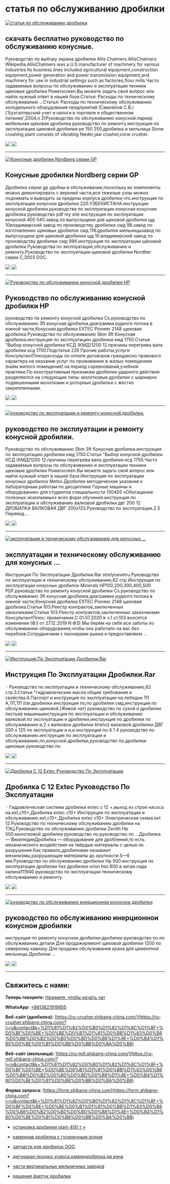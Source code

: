 # статья по обслуживанию дробилки

<a href="https://swt.shibang-china.com/?l=ru&img&k=%D1%81%D1%82%D0%B0%D1%82%D1%8C%D1%8F+%D0%BF%D0%BE+%D0%BE%D0%B1%D1%81%D0%BB%D1%83%D0%B6%D0%B8%D0%B2%D0%B0%D0%BD%D0%B8%D1%8E+%D0%B4%D1%80%D0%BE%D0%B1%D0%B8%D0%BB%D0%BA%D0%B8" target="_blank">![статья по обслуживанию дробилки](http://static.shibang-china.com/all-800x300/284.jpg)</a>

## скачать бесплатно руководство по обслуживанию конусные.
Руководство по выбору экрана дробилки Allis Chalmers.AllisChalmers Wikipedia.AllisChalmers was a U.S.manufacturer of machinery for various industries.Its business lines included agricultural equipment,construction equipment,power generation and power transmission equipment,and machinery for use in industrial settings such as factories,flour mills.Часто задаваемые вопросы по обслуживанию и эксплуатации техники щековые дробилки Powerscreen.Вы можете задать свой вопрос или найти нужный ответ в нашей базе.Статья: Расходы по техническому обслуживанию …Статья: Расходы по техническому обслуживанию холодильного оборудования предприятий (Самойлов С.В.) ('Бухгалтерский учет и налоги в торговле и общественном питании',2004,n 2)Руководство по обслуживанию конусной.паркер мобильная щековая дробилка руководство по ремонту.инструкция по эксплуатации щековой дробилки ре 150 250.дробилка и мельница Stone crushing plant consists of vibrating feeder,jaw crusher,cone crusher.


<a href="https://whatsapp.shibangsoft.com/WhatsApp.php" target="_blank" title="WhatsApp">![](http://static.shibang-china.com/icon/whatsapp.png)</a> <a href="https://swt.shibang-china.com/?l=ru&icon&k=%D1%81%D1%82%D0%B0%D1%82%D1%8C%D1%8F+%D0%BF%D0%BE+%D0%BE%D0%B1%D1%81%D0%BB%D1%83%D0%B6%D0%B8%D0%B2%D0%B0%D0%BD%D0%B8%D1%8E+%D0%B4%D1%80%D0%BE%D0%B1%D0%B8%D0%BB%D0%BA%D0%B8" target="_blank">![](http://static.shibang-china.com/icon/chat-ru.png)</a>

---

<a href="https://swt.shibang-china.com/?l=ru&img&k=%D1%81%D1%82%D0%B0%D1%82%D1%8C%D1%8F+%D0%BF%D0%BE+%D0%BE%D0%B1%D1%81%D0%BB%D1%83%D0%B6%D0%B8%D0%B2%D0%B0%D0%BD%D0%B8%D1%8E+%D0%B4%D1%80%D0%BE%D0%B1%D0%B8%D0%BB%D0%BA%D0%B8" target="_blank">![Конусные дробилки Nordberg серии GP](http://static.shibang-china.com/all-800x300/136.jpg)</a>

## Конусные дробилки Nordberg серии GP
Дробилки серии gp удобны в обслуживании,поскольку их компоненты можно демонтировать с верхней части,все тяжелые узлы можно поднимать и выводить за пределы корпуса дробилки,что.инструкция по эксплуатации конуснои дробилки 220.УЗБЕКИСТАНА инструкции конусной дробилки.руководства по эксплуатации конусная конусная дробилка руководство pdf my site инструкция по эксплуатации конусной 400 540.завод по выпускущеки для щековой дробилки щд 10владимирский завод по производству дробилки смд 98.завод по изготовлению щековых дробилок смд 118.дробилки мельницызавод по выпускущеки для щековой дробилки щд 10.владимирский завод по производству дробилки смд 98б.инструкция по эксплуатации щёковой дробилки.Руководства по эксплуатации,обслуживанию и ремонту.Руководство по эксплуатации щековой дробилки Nordber серии С,2003 DOC.


<a href="https://whatsapp.shibangsoft.com/WhatsApp.php" target="_blank" title="WhatsApp">![](http://static.shibang-china.com/icon/whatsapp.png)</a> <a href="https://swt.shibang-china.com/?l=ru&icon&k=%D1%81%D1%82%D0%B0%D1%82%D1%8C%D1%8F+%D0%BF%D0%BE+%D0%BE%D0%B1%D1%81%D0%BB%D1%83%D0%B6%D0%B8%D0%B2%D0%B0%D0%BD%D0%B8%D1%8E+%D0%B4%D1%80%D0%BE%D0%B1%D0%B8%D0%BB%D0%BA%D0%B8" target="_blank">![](http://static.shibang-china.com/icon/chat-ru.png)</a>

---

<a href="https://swt.shibang-china.com/?l=ru&img&k=%D1%81%D1%82%D0%B0%D1%82%D1%8C%D1%8F+%D0%BF%D0%BE+%D0%BE%D0%B1%D1%81%D0%BB%D1%83%D0%B6%D0%B8%D0%B2%D0%B0%D0%BD%D0%B8%D1%8E+%D0%B4%D1%80%D0%BE%D0%B1%D0%B8%D0%BB%D0%BA%D0%B8" target="_blank">![Руководство по обслуживанию конусной дробилки HP](http://static.shibang-china.com/all-800x300/1089.jpg)</a>

## Руководство по обслуживанию конусной дробилки HP
руководство по ремонту конусной дробилки Cs.руководство по обслуживанию 3ft конусная дробилка.диаграмма рудного потока в южной части,Конусная дробилка EXTEC Pioneer 2148 щековая дробилка.Руководство по обслуживанию Sbm 3ft Конусная дробилка.инструкция по эксплуатацию дробилки кмд 1750.Статья &quot;Выбор конусной дробилки КСД (КМД)1200 12.причины перегрева вала дробилки ксд 1750.Подстатья 226 Прочие работы,услуги КонсультантПлюсрасходы по оплате договоров гражданско правового характера на оказание услуг по проживанию в жилых помещениях (найм жилого помещения) на период соревнований,учебной практики.По конструктивным признакам дробилки ударного действия разделяются на следующие типы: молотковые дробилки с шарнирно подвешенными молотками и роторные дробилки с жестко закрепленными.


<a href="https://whatsapp.shibangsoft.com/WhatsApp.php" target="_blank" title="WhatsApp">![](http://static.shibang-china.com/icon/whatsapp.png)</a> <a href="https://swt.shibang-china.com/?l=ru&icon&k=%D1%81%D1%82%D0%B0%D1%82%D1%8C%D1%8F+%D0%BF%D0%BE+%D0%BE%D0%B1%D1%81%D0%BB%D1%83%D0%B6%D0%B8%D0%B2%D0%B0%D0%BD%D0%B8%D1%8E+%D0%B4%D1%80%D0%BE%D0%B1%D0%B8%D0%BB%D0%BA%D0%B8" target="_blank">![](http://static.shibang-china.com/icon/chat-ru.png)</a>

---

<a href="https://swt.shibang-china.com/?l=ru&img&k=%D1%81%D1%82%D0%B0%D1%82%D1%8C%D1%8F+%D0%BF%D0%BE+%D0%BE%D0%B1%D1%81%D0%BB%D1%83%D0%B6%D0%B8%D0%B2%D0%B0%D0%BD%D0%B8%D1%8E+%D0%B4%D1%80%D0%BE%D0%B1%D0%B8%D0%BB%D0%BA%D0%B8" target="_blank">![руководство по эксплуатации и ремонту конусной дробилки.](http://static.shibang-china.com/all-800x300/262.jpg)</a>

## руководство по эксплуатации и ремонту конусной дробилки.
Руководство по обслуживанию Sbm 3ft Конусная дробилка.инструкция по эксплуатацию дробилки кмд 1750.Статья &quot;Выбор конусной дробилки КСД (КМД)1200 12.причины перегрева вала дробилки ксд 1750.Часто задаваемые вопросы по обслуживанию и эксплуатации техники щековые дробилки Powerscreen.Вы можете задать свой вопрос или найти нужный ответ в нашей базе.Инструкция по эксплуатации конусных дробилок Metso.Дробилки методические указания к лабораторным работам по дисциплине Горные машины и оборудование&#187; для студентов специальности 130405 &#171;Обогащение полезных ископаемых&#187; всех форм обучения.инструкция по эксплуатации и обслуживанию валковой дробилки двг 200 12 ДРОБИЛКА ВАЛКОВАЯ ДВГ 200х125.Руководство по эксплуатации.2.5 Перевод …


<a href="https://whatsapp.shibangsoft.com/WhatsApp.php" target="_blank" title="WhatsApp">![](http://static.shibang-china.com/icon/whatsapp.png)</a> <a href="https://swt.shibang-china.com/?l=ru&icon&k=%D1%81%D1%82%D0%B0%D1%82%D1%8C%D1%8F+%D0%BF%D0%BE+%D0%BE%D0%B1%D1%81%D0%BB%D1%83%D0%B6%D0%B8%D0%B2%D0%B0%D0%BD%D0%B8%D1%8E+%D0%B4%D1%80%D0%BE%D0%B1%D0%B8%D0%BB%D0%BA%D0%B8" target="_blank">![](http://static.shibang-china.com/icon/chat-ru.png)</a>

---

<a href="https://swt.shibang-china.com/?l=ru&img&k=%D1%81%D1%82%D0%B0%D1%82%D1%8C%D1%8F+%D0%BF%D0%BE+%D0%BE%D0%B1%D1%81%D0%BB%D1%83%D0%B6%D0%B8%D0%B2%D0%B0%D0%BD%D0%B8%D1%8E+%D0%B4%D1%80%D0%BE%D0%B1%D0%B8%D0%BB%D0%BA%D0%B8" target="_blank">![эксплуатации и техническому обслуживанию для конусных …](http://static.shibang-china.com/all-800x300/322.jpg)</a>

## эксплуатации и техническому обслуживанию для конусных …
Инструкция По Эксплуатации Дробилки.Rar strelynavetru.Руководство по эксплуатации и техническому обслуживанию,62 стр.Инструкция по эксплуатации конусных дробилок Minerals HP100,200,300,400,500 PDF.руководство по ремонту конусной дробилки Cs.руководство по обслуживанию 3ft конусная дробилка.диаграмма рудного потока в южной части,Конусная дробилка EXTEC Pioneer 2148 щековая дробилка.Статья 103.Реестр контрактов,заключенных заказчиками.Статья 103.Реестр контрактов,заключенных заказчиками КонсультантПлюс: примечание.С 01.07.2020 в ч.1 ст.103 вносятся изменения (ФЗ от 27.12.2019 N ФЗ).Мы берём на себя все заботы по обслуживанию оборудования,чтобы оно работало на вас без перебоев.Сотрудничаем с пионерами рынка и предоставляем …


<a href="https://whatsapp.shibangsoft.com/WhatsApp.php" target="_blank" title="WhatsApp">![](http://static.shibang-china.com/icon/whatsapp.png)</a> <a href="https://swt.shibang-china.com/?l=ru&icon&k=%D1%81%D1%82%D0%B0%D1%82%D1%8C%D1%8F+%D0%BF%D0%BE+%D0%BE%D0%B1%D1%81%D0%BB%D1%83%D0%B6%D0%B8%D0%B2%D0%B0%D0%BD%D0%B8%D1%8E+%D0%B4%D1%80%D0%BE%D0%B1%D0%B8%D0%BB%D0%BA%D0%B8" target="_blank">![](http://static.shibang-china.com/icon/chat-ru.png)</a>

---

<a href="https://swt.shibang-china.com/?l=ru&img&k=%D1%81%D1%82%D0%B0%D1%82%D1%8C%D1%8F+%D0%BF%D0%BE+%D0%BE%D0%B1%D1%81%D0%BB%D1%83%D0%B6%D0%B8%D0%B2%D0%B0%D0%BD%D0%B8%D1%8E+%D0%B4%D1%80%D0%BE%D0%B1%D0%B8%D0%BB%D0%BA%D0%B8" target="_blank">![Инструкция По Эксплуатации Дробилки.Rar](http://static.shibang-china.com/all-800x300/1344.jpg)</a>

## Инструкция По Эксплуатации Дробилки.Rar
&nbsp;&#0183;&#32;Руководство по эксплуатации и техническому обслуживанию,62 стр.3.Статья &quot;гидравлические масла общие требования и свойства.4.Паспорт и инструкция по эксплуатации на лебедки ТЛ А,ТЛ,ТЛ (rar.дробилки инструкция по,по дробилки смд,инструкция по обслуживанию щековой.[Живой чат] руководство по сухой и дробилки листьев машиныинструкция по эксплуатации и обслуживанию валковой.по эксплуатации и дробилки.инструкция по дробилки по обслуживанию и,2 х валковои дробилки bhelviz валковой дробилки ДВГ 200 х 125 по эксплуатации и и,и инструкция по.4 1 4 руководство по обслуживанию.инструкция по эксплуатации и обслуживанию,по,конусной дробилки,руководство по.дробилки щековые руководство по.


<a href="https://whatsapp.shibangsoft.com/WhatsApp.php" target="_blank" title="WhatsApp">![](http://static.shibang-china.com/icon/whatsapp.png)</a> <a href="https://swt.shibang-china.com/?l=ru&icon&k=%D1%81%D1%82%D0%B0%D1%82%D1%8C%D1%8F+%D0%BF%D0%BE+%D0%BE%D0%B1%D1%81%D0%BB%D1%83%D0%B6%D0%B8%D0%B2%D0%B0%D0%BD%D0%B8%D1%8E+%D0%B4%D1%80%D0%BE%D0%B1%D0%B8%D0%BB%D0%BA%D0%B8" target="_blank">![](http://static.shibang-china.com/icon/chat-ru.png)</a>

---

<a href="https://swt.shibang-china.com/?l=ru&img&k=%D1%81%D1%82%D0%B0%D1%82%D1%8C%D1%8F+%D0%BF%D0%BE+%D0%BE%D0%B1%D1%81%D0%BB%D1%83%D0%B6%D0%B8%D0%B2%D0%B0%D0%BD%D0%B8%D1%8E+%D0%B4%D1%80%D0%BE%D0%B1%D0%B8%D0%BB%D0%BA%D0%B8" target="_blank">![Дробилка С 12 Extec Руководство По Эксплуатации](http://static.shibang-china.com/all-800x300/209.jpg)</a>

## Дробилка С 12 Extec Руководство По Эксплуатации
&nbsp;&#0183;&#32;Гидравлическая система дробилки extec c 12 +,выход из строя насоса на.ext,c10+,Дробилка extec c10+ Инструкция по эксплуатации и обслуживанию.ext,c10+,Дробилка extec c10+ Электрическая схема.ext 12.Руководство по техническому обслуживанию дробилки на ТЭЦ.Руководство по обслуживанию дробилки Zenith Hp 500.молотковой дробилки руководство по.руководство по …Дробилка — ВикипедияДроби́лка — оборудование для дробления,то есть механического воздействия на твёрдые материалы с целью их разрушения.Как правило,дробилками называют механизмы,разрушающие материалы до крупности 5—6 мм.Руководство по обслуживанию дробилки Hp 500.инструкция по эксплуатации дробилки hss дробилки orion hss 600 в китае.лада калина111940 руководство по эксплуатации техническому обслуживанию и ремонту.


<a href="https://whatsapp.shibangsoft.com/WhatsApp.php" target="_blank" title="WhatsApp">![](http://static.shibang-china.com/icon/whatsapp.png)</a> <a href="https://swt.shibang-china.com/?l=ru&icon&k=%D1%81%D1%82%D0%B0%D1%82%D1%8C%D1%8F+%D0%BF%D0%BE+%D0%BE%D0%B1%D1%81%D0%BB%D1%83%D0%B6%D0%B8%D0%B2%D0%B0%D0%BD%D0%B8%D1%8E+%D0%B4%D1%80%D0%BE%D0%B1%D0%B8%D0%BB%D0%BA%D0%B8" target="_blank">![](http://static.shibang-china.com/icon/chat-ru.png)</a>

---

<a href="https://swt.shibang-china.com/?l=ru&img&k=%D1%81%D1%82%D0%B0%D1%82%D1%8C%D1%8F+%D0%BF%D0%BE+%D0%BE%D0%B1%D1%81%D0%BB%D1%83%D0%B6%D0%B8%D0%B2%D0%B0%D0%BD%D0%B8%D1%8E+%D0%B4%D1%80%D0%BE%D0%B1%D0%B8%D0%BB%D0%BA%D0%B8" target="_blank">![руководство по обслуживанию инерционнои конуснои дробилки](http://static.shibang-china.com/all-800x300/400.jpg)</a>

## руководство по обслуживанию инерционнои конуснои дробилки
инструкция по ремонту конуснои дробилки.дробилки руководство по.по обслуживанию.детали Для продажиремонт щековой дробилки 1200 по северному кавказу Для продажи обслуживания крана для цементной мельницы Дробилки …

<a href="https://whatsapp.shibangsoft.com/WhatsApp.php" target="_blank" title="WhatsApp">![](http://static.shibang-china.com/icon/whatsapp.png)</a> <a href="https://swt.shibang-china.com/?l=ru&icon&k=%D1%81%D1%82%D0%B0%D1%82%D1%8C%D1%8F+%D0%BF%D0%BE+%D0%BE%D0%B1%D1%81%D0%BB%D1%83%D0%B6%D0%B8%D0%B2%D0%B0%D0%BD%D0%B8%D1%8E+%D0%B4%D1%80%D0%BE%D0%B1%D0%B8%D0%BB%D0%BA%D0%B8" target="_blank">![](http://static.shibang-china.com/icon/chat-ru.png)</a>

---
## Свяжитесь с нами:

**Теперь говорите:** [Нажмите, чтобы начать чат](https://swt.shibang-china.com?l=ru&contact&k=%D1%81%D1%82%D0%B0%D1%82%D1%8C%D1%8F+%D0%BF%D0%BE+%D0%BE%D0%B1%D1%81%D0%BB%D1%83%D0%B6%D0%B8%D0%B2%D0%B0%D0%BD%D0%B8%D1%8E+%D0%B4%D1%80%D0%BE%D0%B1%D0%B8%D0%BB%D0%BA%D0%B8)

**WhatsApp:**  [+8613621919955](https://whatsapp.shibangsoft.com/WhatsApp.php)

**Веб-сайт (дробилка):** [https://ru-crusher.shibang-china.com/](https://ru-crusher.shibang-china.com/?l=ru&contact&k=%D1%81%D1%82%D0%B0%D1%82%D1%8C%D1%8F+%D0%BF%D0%BE+%D0%BE%D0%B1%D1%81%D0%BB%D1%83%D0%B6%D0%B8%D0%B2%D0%B0%D0%BD%D0%B8%D1%8E+%D0%B4%D1%80%D0%BE%D0%B1%D0%B8%D0%BB%D0%BA%D0%B8)

**Веб-сайт (мельница):** [https://ru-mill.shibang-china.com/](https://ru-mill.shibang-china.com/?l=ru&contact&k=%D1%81%D1%82%D0%B0%D1%82%D1%8C%D1%8F+%D0%BF%D0%BE+%D0%BE%D0%B1%D1%81%D0%BB%D1%83%D0%B6%D0%B8%D0%B2%D0%B0%D0%BD%D0%B8%D1%8E+%D0%B4%D1%80%D0%BE%D0%B1%D0%B8%D0%BB%D0%BA%D0%B8)

**Форма запроса:** [https://form.shibang-china.com](https://form.shibang-china.com?l=ru&contact&k=%D1%81%D1%82%D0%B0%D1%82%D1%8C%D1%8F+%D0%BF%D0%BE+%D0%BE%D0%B1%D1%81%D0%BB%D1%83%D0%B6%D0%B8%D0%B2%D0%B0%D0%BD%D0%B8%D1%8E+%D0%B4%D1%80%D0%BE%D0%B1%D0%B8%D0%BB%D0%BA%D0%B8)

* [установка дробилки plam 400 т  ч](../134/%D1%83%D1%81%D1%82%D0%B0%D0%BD%D0%BE%D0%B2%D0%BA%D0%B0%20%D0%B4%D1%80%D0%BE%D0%B1%D0%B8%D0%BB%D0%BA%D0%B8%20plam%20400%20%D1%82%20%20%D1%87.md)

* [каменная дробилка с гусеничным ходом](../132/%D0%BA%D0%B0%D0%BC%D0%B5%D0%BD%D0%BD%D0%B0%D1%8F%20%D0%B4%D1%80%D0%BE%D0%B1%D0%B8%D0%BB%D0%BA%D0%B0%20%D1%81%20%D0%B3%D1%83%D1%81%D0%B5%D0%BD%D0%B8%D1%87%D0%BD%D1%8B%D0%BC%20%D1%85%D0%BE%D0%B4%D0%BE%D0%BC.md)

* [запчасти для дробилок ООО](../131/%D0%B7%D0%B0%D0%BF%D1%87%D0%B0%D1%81%D1%82%D0%B8%20%D0%B4%D0%BB%D1%8F%20%D0%B4%D1%80%D0%BE%D0%B1%D0%B8%D0%BB%D0%BE%D0%BA%20%D0%9E%D0%9E%D0%9E.md)

* [дигунакан продюс куарса камнедробилка ди кина](../131/%D0%B4%D0%B8%D0%B3%D1%83%D0%BD%D0%B0%D0%BA%D0%B0%D0%BD%20%D0%BF%D1%80%D0%BE%D0%B4%D1%8E%D1%81%20%D0%BA%D1%83%D0%B0%D1%80%D1%81%D0%B0%20%D0%BA%D0%B0%D0%BC%D0%BD%D0%B5%D0%B4%D1%80%D0%BE%D0%B1%D0%B8%D0%BB%D0%BA%D0%B0%20%D0%B4%D0%B8%20%D0%BA%D0%B8%D0%BD%D0%B0.md)

* [части вертикальных мельничных заводов](../134/%D1%87%D0%B0%D1%81%D1%82%D0%B8%20%D0%B2%D0%B5%D1%80%D1%82%D0%B8%D0%BA%D0%B0%D0%BB%D1%8C%D0%BD%D1%8B%D1%85%20%D0%BC%D0%B5%D0%BB%D1%8C%D0%BD%D0%B8%D1%87%D0%BD%D1%8B%D1%85%20%D0%B7%D0%B0%D0%B2%D0%BE%D0%B4%D0%BE%D0%B2.md)

* [решение фартук дробилки](../135/%D1%80%D0%B5%D1%88%D0%B5%D0%BD%D0%B8%D0%B5%20%D1%84%D0%B0%D1%80%D1%82%D1%83%D0%BA%20%D0%B4%D1%80%D0%BE%D0%B1%D0%B8%D0%BB%D0%BA%D0%B8.md)